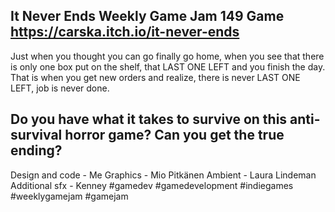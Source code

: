 It Never Ends
Weekly Game Jam 149 Game
https://carska.itch.io/it-never-ends
---
Just when you thought you can go finally go home, when you see that there is only one box put on the shelf, that LAST ONE LEFT and you finish the day. That is when you get new orders and realize, there is never LAST ONE LEFT, job is never done. 

Do you have what it takes to survive on this anti-survival horror game? Can you get the true ending?
---

Design and code - Me
Graphics - Mio Pitkänen
Ambient - Laura Lindeman
Additional sfx - Kenney
#gamedev #gamedevelopment #indiegames #weeklygamejam #gamejam
